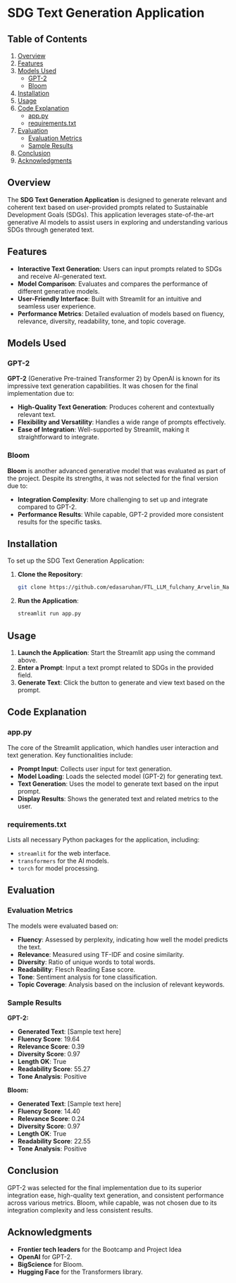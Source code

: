 # SDG Text Generation Application

## Table of Contents

1. [Overview](#overview)
2. [Features](#features)
3. [Models Used](#models-used)
   - [GPT-2](#gpt-2)
   - [Bloom](#bloom)
4. [Installation](#installation)
5. [Usage](#usage)
6. [Code Explanation](#code-explanation)
   - [app.py](#apppy)
   - [requirements.txt](#requirements-txt)
7. [Evaluation](#evaluation)
   - [Evaluation Metrics](#evaluation-metrics)
   - [Sample Results](#sample-results)
8. [Conclusion](#conclusion)
9. [Acknowledgments](#acknowledgments)

## Overview

The **SDG Text Generation Application** is designed to generate relevant and coherent text based on user-provided prompts related to Sustainable Development Goals (SDGs). This application leverages state-of-the-art generative AI models to assist users in exploring and understanding various SDGs through generated text.

## Features

- **Interactive Text Generation**: Users can input prompts related to SDGs and receive AI-generated text.
- **Model Comparison**: Evaluates and compares the performance of different generative models.
- **User-Friendly Interface**: Built with Streamlit for an intuitive and seamless user experience.
- **Performance Metrics**: Detailed evaluation of models based on fluency, relevance, diversity, readability, tone, and topic coverage.

## Models Used

### GPT-2

**GPT-2** (Generative Pre-trained Transformer 2) by OpenAI is known for its impressive text generation capabilities. It was chosen for the final implementation due to:

- **High-Quality Text Generation**: Produces coherent and contextually relevant text.
- **Flexibility and Versatility**: Handles a wide range of prompts effectively.
- **Ease of Integration**: Well-supported by Streamlit, making it straightforward to integrate.

### Bloom

**Bloom** is another advanced generative model that was evaluated as part of the project. Despite its strengths, it was not selected for the final version due to:

- **Integration Complexity**: More challenging to set up and integrate compared to GPT-2.
- **Performance Results**: While capable, GPT-2 provided more consistent results for the specific tasks.

## Installation

To set up the SDG Text Generation Application:

1. **Clone the Repository**:

   ```bash
   git clone https://github.com/edasaruhan/FTL_LLM_fulchany_Arvelin_Nanitelamio.git
   ```
   
2. **Run the Application**:
   ```bash
   streamlit run app.py
   ```

## Usage

1. **Launch the Application**: Start the Streamlit app using the command above.
2. **Enter a Prompt**: Input a text prompt related to SDGs in the provided field.
3. **Generate Text**: Click the button to generate and view text based on the prompt.

## Code Explanation

### app.py

The core of the Streamlit application, which handles user interaction and text generation. Key functionalities include:

- **Prompt Input**: Collects user input for text generation.
- **Model Loading**: Loads the selected model (GPT-2) for generating text.
- **Text Generation**: Uses the model to generate text based on the input prompt.
- **Display Results**: Shows the generated text and related metrics to the user.

### requirements.txt

Lists all necessary Python packages for the application, including:

- `streamlit` for the web interface.
- `transformers` for the AI models.
- `torch` for model processing.

## Evaluation

### Evaluation Metrics

The models were evaluated based on:

- **Fluency**: Assessed by perplexity, indicating how well the model predicts the text.
- **Relevance**: Measured using TF-IDF and cosine similarity.
- **Diversity**: Ratio of unique words to total words.
- **Readability**: Flesch Reading Ease score.
- **Tone**: Sentiment analysis for tone classification.
- **Topic Coverage**: Analysis based on the inclusion of relevant keywords.

### Sample Results

**GPT-2:**

- **Generated Text**: [Sample text here]
- **Fluency Score**: 19.64
- **Relevance Score**: 0.39
- **Diversity Score**: 0.97
- **Length OK**: True
- **Readability Score**: 55.27
- **Tone Analysis**: Positive

**Bloom:**

- **Generated Text**: [Sample text here]
- **Fluency Score**: 14.40
- **Relevance Score**: 0.24
- **Diversity Score**: 0.97
- **Length OK**: True
- **Readability Score**: 22.55
- **Tone Analysis**: Positive

## Conclusion

GPT-2 was selected for the final implementation due to its superior integration ease, high-quality text generation, and consistent performance across various metrics. Bloom, while capable, was not chosen due to its integration complexity and less consistent results.

## Acknowledgments

- **Frontier tech leaders** for the Bootcamp and Project Idea
- **OpenAI** for GPT-2.
- **BigScience** for Bloom.
- **Hugging Face** for the Transformers library.
